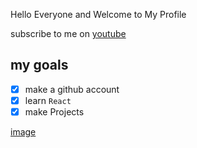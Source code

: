 Hello Everyone and Welcome to My Profile

subscribe to me on [youtube](https://www.youtube.com/channel/UCiQLMU0n3-EwWGNncjhev3Q)

## my goals
- [x] make a github account
- [x] learn `React`
- [x] make Projects

[image](https://raw.githubusercontent.com/codeSTACKr/codestackr-vscode-theme/master/images/theme-demo.gif)
